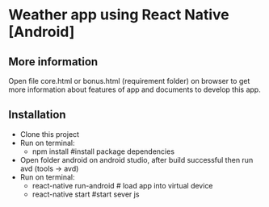 # Weather app using React Native [Android]

## More information

Open file core.html or bonus.html (requirement folder) on browser to get more information about features of app and documents to develop this app.

## Installation

- Clone this project
- Run on terminal:
  - npm install #install package dependencies
- Open folder android on android studio, after build successful then run avd (tools -> avd)
- Run on terminal:
  - react-native run-android # load app into virtual device
  - react-native start #start sever js
